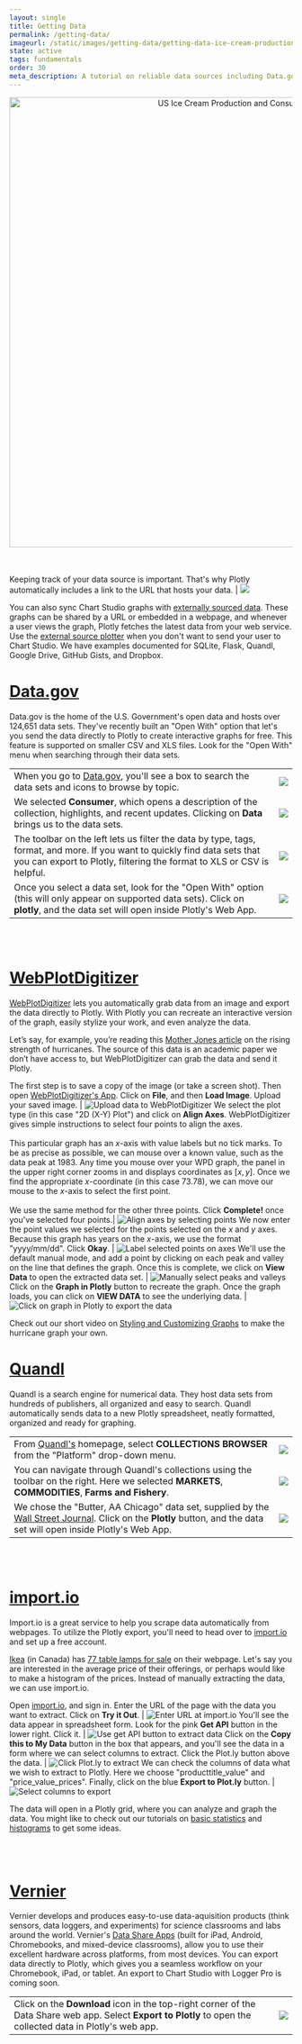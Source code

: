 ```yaml
---
layout: single
title: Getting Data
permalink: /getting-data/
imageurl: /static/images/getting-data/getting-data-ice-cream-production.png
state: active
tags: fundamentals
order: 30
meta_description: A tutorial on reliable data sources including Data.gov. Chart Studio is the easiest way to make beautiful graphs online and for free.
---
```


<div>
    <a href="https://plot.ly/~MattSundquist/5821/" target="_blank" title="US Ice Cream Production and Consumption" style="display: block; text-align: center;"><img src="https://plot.ly/~MattSundquist/5821.png" alt="US Ice Cream Production and Consumption" style="max-width: 100%;width: 800px;"  width="800" onerror="this.onerror=null;this.src='https://plot.ly/404.png';" /></a>
    <script data-plotly="MattSundquist:5821" src="https://plot.ly/embed.js" async></script>
</div>


<br />
<br />


Keeping track of your data source is important. That's why Plotly automatically includes a link to the URL that hosts your data. | <img src="/static/images/getting-data/data-source-url.png">

You can also sync Chart Studio graphs with [externally sourced data](http://chriddyp.github.io/external-source-plotter/). These graphs can be shared by a URL or embedded in a webpage, and whenever a user views the graph, Plotly fetches the latest data from your web service. Use the [external source plotter](http://chriddyp.github.io/external-source-plotter/) when you don't want to send your user to Chart Studio. We have examples documented for SQLite, Flask, Quandl, Google Drive, GitHub Gists, and Dropbox.


<h1><a href="https://www.data.gov/meta/open-apps/">Data.gov</a></h1>


<p>Data.gov is the home of the U.S. Government's open data and hosts over 124,651 data sets. They've recently built an "Open With" option that let's you send the data directly to Plotly to create interactive graphs for free. This feature is supported on smaller CSV and XLS files. Look for the "Open With" menu when searching through their data sets.</p>

<table>
<tbody>
<tr>
<td>When you go to <a href="www.data.gov">Data.gov</a>, you'll see a box to search the data sets and icons to browse by topic.</td>
<td><img src="/static/images/getting-data/search-data-gov-sets.png"></td>
</tr>
<tr>
<td>We selected <b>Consumer</b>, which opens a description of the collection, highlights, and recent updates. Clicking on <b>Data</b> brings us to the data sets.</td>
<td><img src="/static/images/getting-data/data-gov-data-tab.png"></td>
</tr>
<tr>
<td>The toolbar on the left lets us filter the data by type, tags, format, and more. If you want to quickly find data sets that you can export to Plotly, filtering the format to XLS or CSV is helpful.</td>
<td><img src="/static/images/getting-data/filter-format.png"></td>
</tr>
<tr>
<td>Once you select a data set, look for the "Open With" option (this will only appear on supported data sets). Click on <b>plotly</b>, and the data set will open inside Plotly's Web App.</td>
<td><img src="/static/images/getting-data/rent-estimates.png"></td>
</tr>
</tbody>
</table>

<br />
<br />

<h1><a href="http://arohatgi.info/WebPlotDigitizer/tutorial.html">WebPlotDigitizer</a></h1>

[WebPlotDigitizer](http://arohatgi.info/WebPlotDigitizer/) lets you automatically grab data from an image and export the data directly to Plotly. With Plotly you can recreate an interactive version of the graph, easily stylize your work, and even analyze the data.

Let’s say, for example, you’re reading this [Mother Jones article](http://www.motherjones.com/blue-marble/2013/12/signal-increasing-hurricane-intensity-finally-emerging-noise) on the rising strength of hurricanes. The source of this data is an academic paper we don’t have access to, but WebPlotDigitizer can grab the data and send it Plotly.

The first step is to save a copy of the image (or take a screen shot). Then open [WebPlotDigitizer's App](http://arohatgi.info/WebPlotDigitizer/app). Click on **File**, and then **Load Image**. Upload your saved image. | ![Upload data to WebPlotDigitizer](/static/images/getting-data/upload-file-to-webplotdigitizer.png)
We select the plot type (in this case "2D (X-Y) Plot") and click on **Align Axes**. WebPlotDigitizer gives simple instructions to select four points to align the axes.<br><br>This particular graph has an $x$-axis with value labels but no tick marks. To be as precise as possible, we can mouse over a known value, such as the data peak at 1983. Any time you mouse over your WPD graph, the panel in the upper right corner zooms in and displays coordinates as $[x,y]$. Once we find the appropriate $x$-coordinate (in this case 73.78), we can move our mouse to the $x$-axis to select the first point.<br><br>We use the same method for the other three points. Click **Complete!** once you've selected four points.| ![Align axes by selecting points](/static/images/getting-data/align-axes-by-selecting-points.png)
We now enter the point values we selected for the points selected on the $x$ and $y$ axes. Because this graph has years on the $x$-axis, we use the format "yyyy/mm/dd". Click **Okay**. | ![Label selected points on axes](/static/images/getting-data/label-selected-points-on-axes.png)
We'll use the default manual mode, and add a point by clicking on each peak and valley on the line that defines the graph. Once this is complete, we click on **View Data** to open the extracted data set. | ![Manually select peaks and valleys](/static/images/getting-data/manually-select-peaks-and-valleys.png)
Click on the **Graph in Plotly** button to recreate the graph. Once the graph loads, you can click on **VIEW DATA** to see the underlying data. | ![Click on graph in Plotly to export the data](/static/images/getting-data/click-on-graph-in-plotly-to-export-the-data.png)

Check out our short video on [Styling and Customizing Graphs](http://help.plot.ly/styling-and-customizing-graphs-video/) to make the hurricane graph your own.

<h1><a href="https://www.quandl.com/help/plotly">Quandl</a></h1>

<p>Quandl is a search engine for numerical data. They host data sets from hundreds of publishers, all organized and easy to search. Quandl automatically sends data to a new Plotly spreadsheet, neatly formatted, organized and ready for graphing.</p>

<table>
<tbody>
<tr>
<td>From <a href="www.data.gov">Quandl's</a> homepage, select <b>COLLECTIONS BROWSER</b> from the "Platform" drop-down menu.</td>
<td><img src="/static/images/getting-data/quandl-homepage.png"></td>
</tr>
<tr>
<td>You can navigate through Quandl's collections using the toolbar on the right. Here we selected <b>MARKETS</b>, <b>COMMODITIES</b>, <b>Farms and Fishery</b>.</td>
<td><img src="/static/images/getting-data/BZEQ9C4.png"></td>
</tr>
<tr>
<td>We chose the "Butter, AA Chicago" data set, supplied by the <a href="http://www.wsj.com/">Wall Street Journal</a>. Click on the <b>Plotly</b> button, and the data set will open inside Plotly's Web App.</td>
<td><img src="/static/images/getting-data/2ttCf9B.png"></td>
</tr>
</tbody>
</table>

<br />
<br />

<h1><a href="http://blog.import.io/post/plotly-integration">import.io</a></h1>

Import.io is a great service to help you scrape data automatically from webpages. To utilize the Plotly export, you'll need to head over to [import.io](https://import.io) and set up a free account.

[Ikea](http://www.ikea.com/ca) (in Canada) has [77 table lamps for sale](http://www.ikea.com/ca/en/catalog/categories/departments/living_room/10732/) on their webpage. Let's say you are interested in the average price of their offerings, or perhaps would like to make a histogram of the prices. Instead of manually extracting the data, we can use import.io.

Open [import.io](https://import.io/), and sign in. Enter the URL of the page with the data you want to extract. Click on **Try it Out**. | ![Enter URL at import.io](/static/images/getting-data/enter-url-at-import-io.png)
You'll see the data appear in spreadsheet form. Look for the pink **Get API** button in the lower right. Click it. | ![Use get API button to extract data](/static/images/getting-data/use-get-api-button-to-extract-data.png)
Click on the **Copy this to My Data** button in the box that appears, and you'll see the data in a form where we can select columns to extract. Click the Plot.ly button above the data. | ![Click Plot.ly to extract](/static/images/getting-data/click-plot-ly-to-extract.png)
We can check the columns of data what we wish to extract to Plotly. Here we choose "producttitle_value" and "price_value_prices". Finally, click on the blue **Export to Plot.ly** button. | ![Select columns to export](/static/images/getting-data/select-columns-to-export.png)

The data will open in a Plotly grid, where you can analyze and graph the data. You might like to check out our tutorials on [basic statistics](/basic-statistics-mean-median-standard-deviation) and [histograms](/make-a-histogram) to get some ideas.

<br />
<br />

<h1><a href="http://www.vernier.com/">Vernier</a></h1>


<p>Vernier develops and produces easy-to-use data-aquisition products (think sensors, data loggers, and experiments) for science classrooms and labs around the world. Vernier's <a href="http://www.vernier.com/products/wireless-solutions/connected-science-system/apps/">Data Share Apps</a> (built for iPad, Android, Chromebooks, and mixed-device classrooms), allow you to use their excellent hardware across platforms, from most devices. You can export data directly to Plotly, which gives you a seamless workflow on your Chromebook, iPad, or tablet. An export to Chart Studio with Logger Pro is coming soon.</p>

<table>
<tbody>
<tr>
<td>Click on the <b>Download</b> icon in the top-right corner of the Data Share web app. Select <b>Export to Plotly</b> to open the collected data in Plotly's web app.</td>
<td><img src="/static/images/getting-data/6snjGKq.png"></td>
</tr>
</tbody>
</table>
